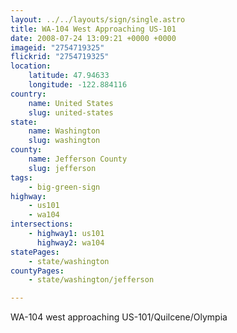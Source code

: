 ```yaml
---
layout: ../../layouts/sign/single.astro
title: WA-104 West Approaching US-101
date: 2008-07-24 13:09:21 +0000 +0000
imageid: "2754719325"
flickrid: "2754719325"
location:
    latitude: 47.94633
    longitude: -122.884116
country:
    name: United States
    slug: united-states
state:
    name: Washington
    slug: washington
county:
    name: Jefferson County
    slug: jefferson
tags:
    - big-green-sign
highway:
    - us101
    - wa104
intersections:
    - highway1: us101
      highway2: wa104
statePages:
    - state/washington
countyPages:
    - state/washington/jefferson

---
```

WA-104 west approaching US-101/Quilcene/Olympia